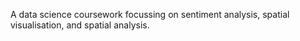 A data science coursework focussing on sentiment analysis, spatial visualisation, and spatial analysis.
